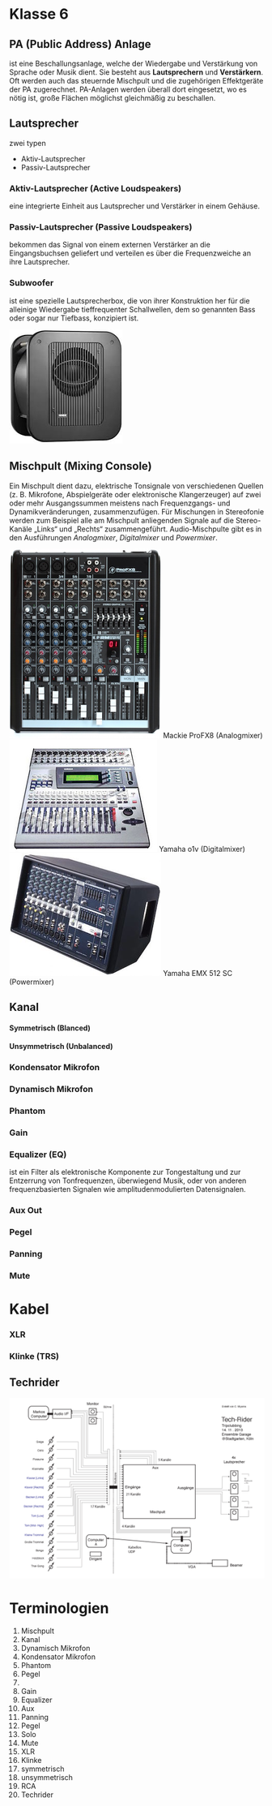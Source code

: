 # Klasse 6

## PA (Public Address) Anlage
ist eine Beschallungsanlage, welche der Wiedergabe und Verstärkung von Sprache oder Musik dient. Sie besteht aus **Lautsprechern** und **Verstärkern**. Oft werden auch das steuernde Mischpult und die zugehörigen Effektgeräte der PA zugerechnet. PA-Anlagen werden überall dort eingesetzt, wo es nötig ist, große Flächen möglichst gleichmäßig zu beschallen.


## Lautsprecher

zwei typen
- Aktiv-Lautsprecher
- Passiv-Lautsprecher

### Aktiv-Lautsprecher (Active Loudspeakers)
eine integrierte Einheit aus Lautsprecher und Verstärker in einem Gehäuse.

### Passiv-Lautsprecher (Passive Loudspeakers)
bekommen das Signal von einem externen Verstärker an die Eingangsbuchsen geliefert und verteilen es über die Frequenzweiche an ihre Lautsprecher.

### Subwoofer
ist eine spezielle Lautsprecherbox, die von ihrer Konstruktion her für die alleinige Wiedergabe tieffrequenter Schallwellen, dem so genannten Bass oder sogar nur Tiefbass, konzipiert ist.



![](Klasse6/subwoofer.jpeg)

## Mischpult (Mixing Console)
Ein Mischpult dient dazu, elektrische Tonsignale von verschiedenen Quellen (z. B. Mikrofone, Abspielgeräte oder elektronische Klangerzeuger) auf zwei oder mehr Ausgangssummen meistens nach Frequenzgangs- und Dynamikveränderungen, zusammenzufügen. Für Mischungen in Stereofonie werden zum Beispiel alle am Mischpult anliegenden Signale auf die Stereo-Kanäle „Links“ und „Rechts“ zusammengeführt. Audio-Mischpulte gibt es in den Ausführungen *Analogmixer*, *Digitalmixer* und *Powermixer*.

![](Klasse6/ProFX8-large.jpg) Mackie ProFX8 (Analogmixer)
![](Klasse6/yamaha.jpg) Yamaha o1v (Digitalmixer)
![](Klasse6/EMX512SC.jpg) Yamaha EMX 512 SC (Powermixer)


## Kanal


#### Symmetrisch (Blanced)

#### Unsymmetrisch (Unbalanced)


### Kondensator Mikrofon


### Dynamisch Mikrofon


### Phantom


### Gain

### Equalizer (EQ)
ist ein Filter als elektronische Komponente zur Tongestaltung und zur Entzerrung von Tonfrequenzen, überwiegend Musik, oder von anderen frequenzbasierten Signalen wie amplitudenmodulierten Datensignalen.

#### 






### Aux Out

### Pegel


### Panning



### Mute

# Kabel

### XLR



### Klinke (TRS)


## Techrider

![](Klasse6/Techrider.png)


# Terminologien

1. Mischpult
2. Kanal
3. Dynamisch Mikrofon
4. Kondensator Mikrofon
5. Phantom
6. Pegel
7.
8. Gain
9. Equalizer
10. Aux
12. Panning
13. Pegel
14. Solo
15. Mute
16. XLR
17. Klinke
18. symmetrisch
19. unsymmetrisch
20. RCA
21. Techrider

